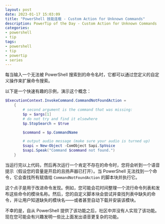 ```yaml
---
layout: post
date: 2023-01-17 15:03:09
title: "PowerShell 技能连载 - Custom Action for Unknown Commands"
description: PowerTip of the Day - Custom Action for Unknown Commands
categories:
- powershell
- tip
tags:
- powershell
- tip
- powertip
- series
---
```

每当输入一个无法被 PowerShell 搜索到的命令名时，它都可以通过您定义的自定义操作来扩展命令搜索。

以下是一个快速有趣的示例，演示这个概念：

```powershell
$ExecutionContext.InvokeCommand.CommandNotFoundAction =
    {
        # second argument is the command that was missing:
        $p = $args[1]
        # do not try and find it elsewhere
        $p.StopSearch = $true

        $command = $p.CommandName

        # output audio message (make sure your audio is turned up)
        $sapi = New-Object -ComObject Sapi.SpVoice
        $sapi.Speak("Command $command not found.")
    }
```

当运行完以上代码，然后再次运行一个肯定不存在的命令时，您将会听到一个语音提示（假设您的音量是开启的且扬声器已打开）。当 PowerShell 无法找到一个命令，它会查找所有赋值给 `CommandNotFoundAction` 的脚本块并执行它。

这个点子是用于改进命令发现。例如，您可能会花时间整理一个流行命令列表和发布这些命令的模块名称。然后，您的自定义脚本块会尝试并查找列表中缺失的命令，并让用户知道缺失的模块名——或者甚至自动下载并安装该模块。

不幸的是，自从 PowerShell 提供了该功能之后，社区中并没有人实现了该功能。现在您可能会有兴趣发明一些比上面发出语音更复杂的功能。

<!--本文国际来源：[Custom Action for Unknown Commands](https://blog.idera.com/database-tools/powershell/powertips/custom-action-for-unknown-commands/)-->

